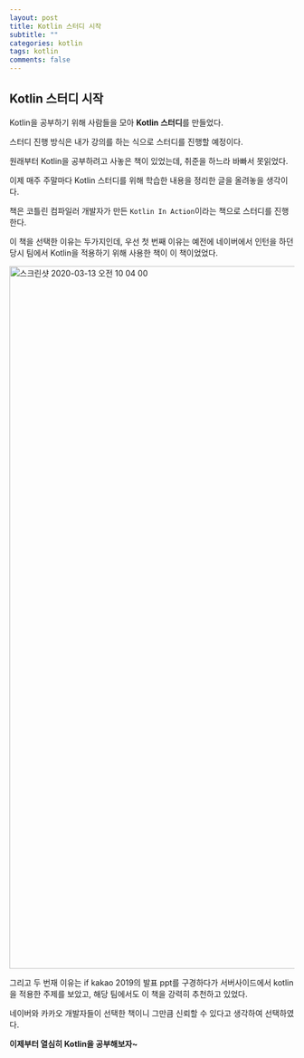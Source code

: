 ```yaml
---
layout: post
title: Kotlin 스터디 시작
subtitle: ""
categories: kotlin
tags: kotlin
comments: false
---
```


## Kotlin 스터디 시작

Kotlin을 공부하기 위해 사람들을 모아 **Kotlin 스터디**를 만들었다.

스터디 진행 방식은 내가 강의를 하는 식으로 스터디를 진행할 예정이다.

원래부터 Kotlin을 공부하려고 사놓은 책이 있었는데, 취준을 하느라 바빠서 못읽었다.

이제 매주 주말마다 Kotlin 스터디를 위해 학습한 내용을 정리한 글을 올려놓을 생각이다.

책은 코틀린 컴파일러 개발자가 만든 `Kotlin In Action`이라는 책으로 스터디를 진행한다.

이 책을 선택한 이유는 두가지인데, 우선 첫 번째 이유는 예전에 네이버에서 인턴을 하던 당시 팀에서 Kotlin을 적용하기 위해 사용한 책이 이 책이었었다.

<img width="1240" alt="스크린샷 2020-03-13 오전 10 04 00" src="https://user-images.githubusercontent.com/43809168/76678509-fb085980-661b-11ea-9e1c-edd54d57268d.png">

그리고 두 번재 이유는 if kakao 2019의 발표 ppt를 구경하다가 서버사이드에서 kotlin을 적용한 주제를 보았고, 해당 팀에서도 이 책을 강력히 추천하고 있었다.

네이버와 카카오 개발자들이 선택한 책이니 그만큼 신뢰할 수 있다고 생각하여 선택하였다.

**이제부터 열심히 Kotlin을 공부해보자~**
